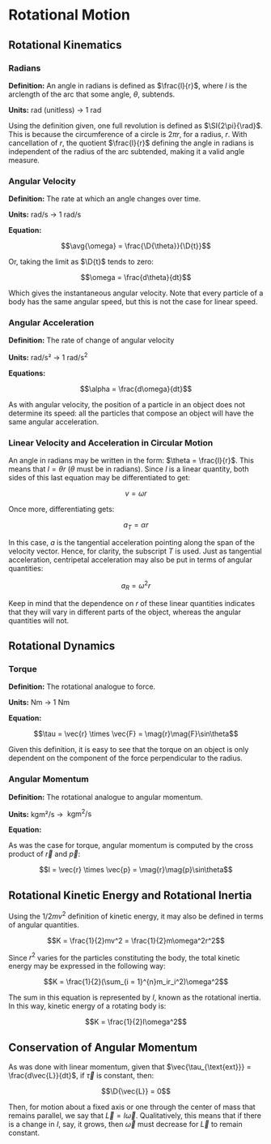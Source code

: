 # Rotational Motion

## Rotational Kinematics

### Radians

**Definition:** An angle in radians is defined as $\frac{l}{r}$, where $l$ is the arclength of the arc that some angle, $\theta$, subtends.

**Units:** rad (unitless) $\rightarrow$ $\SI{1}{\radian}$

Using the definition given, one full revolution is defined as $\SI{2\pi}{\rad}$. This is because the circumference of a circle is $2\pi r$, for a radius, $r$. With cancellation of $r$, the quotient $\frac{l}{r}$ defining the angle in radians is independent of the radius of the arc subtended, making it a valid angle measure.

### Angular Velocity

**Definition:** The rate at which an angle changes over time.

**Units:** rad/s $\rightarrow$ $\SI{1}{\radian\per\second}$

**Equation:**

$$\avg{\omega} = \frac{\D{\theta}}{\D{t}}$$

Or, taking the limit as $\D{t}$ tends to zero:

$$\omega = \frac{d\theta}{dt}$$

Which gives the instantaneous angular velocity. Note that every particle of a body has the same angular speed, but this is not the case for linear speed.

### Angular Acceleration

**Definition:** The rate of change of angular velocity

**Units:** rad/s² $\rightarrow$ $\SI{1}{\radian\per\second\squared}$

**Equations:**

$$\alpha = \frac{d\omega}{dt}$$

As with angular velocity, the position of a particle in an object does not determine its speed: all the particles that compose an object will have the same angular acceleration.

### Linear Velocity and Acceleration in Circular Motion

An angle in radians may be written in the form: $\theta = \frac{l}{r}$. This means that $l = \theta r$ ($\theta$ must be in radians). Since $l$ is a linear quantity, both sides of this last equation may be differentiated to get:

$$v = \omega r$$

Once more, differentiating gets:

$$a_T = \alpha r$$

In this case, $a$ is the tangential acceleration pointing along the span of the velocity vector. Hence, for clarity, the subscript $T$ is used. Just as tangential acceleration, centripetal acceleration may also be put in terms of angular quantities:

$$a_R = \omega^2 r$$

Keep in mind that the dependence on $r$ of these linear quantities indicates that they will vary in different parts of the object, whereas the angular quantities will not.

## Rotational Dynamics

### Torque

**Definition:** The rotational analogue to force.

**Units:** Nm $\rightarrow$ $\SI{1}{\newton\meter}$

**Equation:**

$$\tau = \vec{r} \times \vec{F} = \mag{r}\mag{F}\sin\theta$$

Given this definition, it is easy to see that the torque on an object is only dependent on the component of the force perpendicular to the radius.

### Angular Momentum

**Definition:** The rotational analogue to angular momentum.

**Units:** kgm²/s $\rightarrow$ $\SI{}{\kilogram\meter\squared\per\second}$

**Equation:**

As was the case for torque, angular momentum is computed by the cross product of $\vec{r}$ and $\vec{p}$:

$$l = \vec{r} \times \vec{p} = \mag{r}\mag{p}\sin\theta$$

<!-- Add proof for torque in terms of angular momentum here -->

## Rotational Kinetic Energy and Rotational Inertia

Using the $1/2mv^2$ definition of kinetic energy, it may also be defined in terms of angular quantities.

$$K = \frac{1}{2}mv^2 = \frac{1}{2}m\omega^2r^2$$

Since $r^2$ varies for the particles constituting the body, the total kinetic energy may be expressed in the following way:

$$K = \frac{1}{2}(\sum_{i = 1}^{n}m_ir_i^2)\omega^2$$

The sum in this equation is represented by $I$, known as the rotational inertia. In this way, kinetic energy of a rotating body is:

$$K = \frac{1}{2}I\omega^2$$

## Conservation of Angular Momentum

As was done with linear momentum, given that $\vec{\tau_{\text{ext}}} = \frac{d\vec{L}}{dt}$, if $\vec{\tau}$ is constant, then:

$$\D{\vec{L}} = 0$$

Then, for motion about a fixed axis or one through the center of mass that remains parallel, we say that $\vec{L} = I\vec{\omega}$. Qualitatively, this means that if there is a change in $I$, say, it grows, then $\vec{\omega}$ must decrease for $\vec{L}$ to remain constant.
